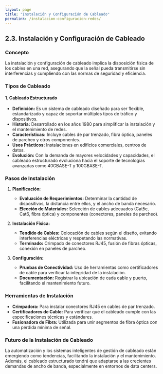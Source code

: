```yaml
---
layout: page
title: "Instalación y Configuración de Cableado"
permalink: /instalacion-configuracion-redes/
---
```


## 2.3. Instalación y Configuración de Cableado

### Concepto
La instalación y configuración de cableado implica la disposición física de los cables en una red, asegurando que la señal pueda transmitirse sin interferencias y cumpliendo con las normas de seguridad y eficiencia.

### Tipos de Cableado

#### 1. Cableado Estructurado
- **Definición:** Es un sistema de cableado diseñado para ser flexible, estandarizado y capaz de soportar múltiples tipos de tráfico y dispositivos.
- **Historia:** Desarrollado en los años 1980 para simplificar la instalación y el mantenimiento de redes.
- **Características:** Incluye cables de par trenzado, fibra óptica, paneles de parcheo y otros componentes.
- **Usos Prácticos:** Instalaciones en edificios comerciales, centros de datos.
- **Evolución:** Con la demanda de mayores velocidades y capacidades, el cableado estructurado evoluciona hacia el soporte de tecnologías avanzadas como 40GBASE-T y 100GBASE-T.

### Pasos de Instalación

1. **Planificación:**
   - **Evaluación de Requerimientos:** Determinar la cantidad de dispositivos, la distancia entre ellos, y el ancho de banda necesario.
   - **Elección de Materiales:** Selección de cables adecuados (Cat5e, Cat6, fibra óptica) y componentes (conectores, paneles de parcheo).

2. **Instalación Física:**
   - **Tendido de Cables:** Colocación de cables según el diseño, evitando interferencias eléctricas y respetando las normativas.
   - **Terminado:** Crimpado de conectores RJ45, fusión de fibras ópticas, conexión en paneles de parcheo.

3. **Configuración:**
   - **Pruebas de Conectividad:** Uso de herramientas como certificadores de cable para verificar la integridad de la instalación.
   - **Documentación:** Registrar la ubicación de cada cable y puerto, facilitando el mantenimiento futuro.

### Herramientas de Instalación
- **Crimpadora:** Para instalar conectores RJ45 en cables de par trenzado.
- **Certificadores de Cable:** Para verificar que el cableado cumple con las especificaciones técnicas y estándares.
- **Fusionadora de Fibra:** Utilizada para unir segmentos de fibra óptica con una pérdida mínima de señal.

### Futuro de la Instalación de Cableado
La automatización y los sistemas inteligentes de gestión de cableado están emergiendo como tendencias, facilitando la instalación y el mantenimiento. Además, el cableado estructurado tendrá que adaptarse a las crecientes demandas de ancho de banda, especialmente en entornos de data centers.

